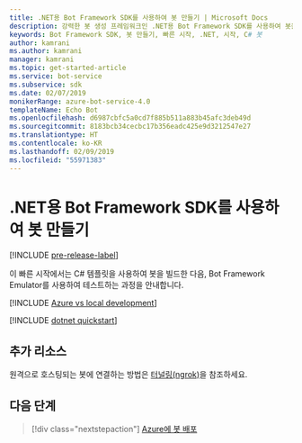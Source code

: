 ```yaml
---
title: .NET용 Bot Framework SDK를 사용하여 봇 만들기 | Microsoft Docs
description: 강력한 봇 생성 프레임워크인 .NET용 Bot Framework SDK를 사용하여 봇을 만듭니다.
keywords: Bot Framework SDK, 봇 만들기, 빠른 시작, .NET, 시작, C# 봇
author: kamrani
ms.author: kamrani
manager: kamrani
ms.topic: get-started-article
ms.service: bot-service
ms.subservice: sdk
ms.date: 02/07/2019
monikerRange: azure-bot-service-4.0
templateName: Echo Bot
ms.openlocfilehash: d6987cbfc5a0cd7f885b511a883b45afc3deb49d
ms.sourcegitcommit: 8183bcb34cecbc17b356eadc425e9d3212547e27
ms.translationtype: HT
ms.contentlocale: ko-KR
ms.lasthandoff: 02/09/2019
ms.locfileid: "55971383"
---
```

# <a name="create-a-bot-with-the-bot-framework-sdk-for-net"></a>.NET용 Bot Framework SDK를 사용하여 봇 만들기

[!INCLUDE [pre-release-label](../includes/pre-release-label.md)]

이 빠른 시작에서는 C# 템플릿을 사용하여 봇을 빌드한 다음, Bot Framework Emulator를 사용하여 테스트하는 과정을 안내합니다.

[!INCLUDE [Azure vs local development](~/includes/snippet-quickstart-paths.md)]

[!INCLUDE [dotnet quickstart](~/includes/quickstart-dotnet.md)]

## <a name="additional-resources"></a>추가 리소스

원격으로 호스팅되는 봇에 연결하는 방법은 [터널링(ngrok)](https://github.com/Microsoft/BotFramework-Emulator/wiki/Tunneling-(ngrok))을 참조하세요.

## <a name="next-steps"></a>다음 단계

> [!div class="nextstepaction"]
> [Azure에 봇 배포](../bot-builder-deploy-az-cli.md)


